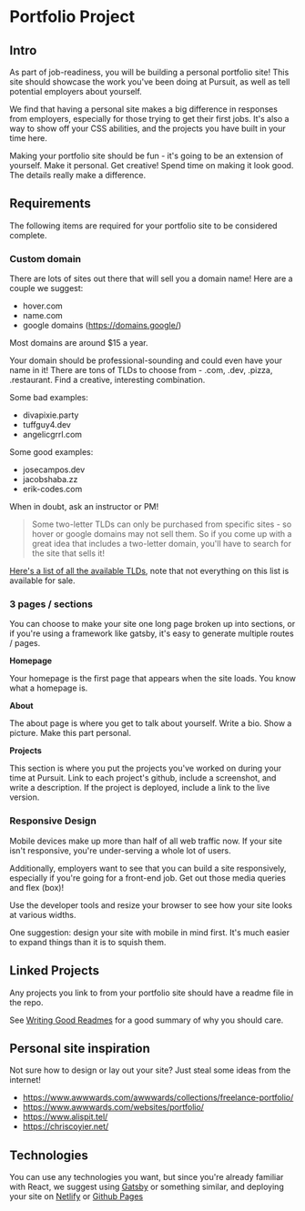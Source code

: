 # Portfolio Project

## Intro

As part of job-readiness, you will be building a personal portfolio site! This site should showcase the work you've been doing at Pursuit, as well as tell potential employers about yourself. 

We find that having a personal site makes a big difference in responses from employers, especially for those trying to get their first jobs. It's also a way to show off your CSS abilities, and the projects you have built in your time here.

Making your portfolio site should be fun - it's going to be an extension of yourself. Make it personal. Get creative! Spend time on making it look good. The details really make a difference. 

## Requirements

The following items are required for your portfolio site to be considered complete.

### Custom domain 

There are lots of sites out there that will sell you a domain name! Here are a couple we suggest:

* hover.com
* name.com
* google domains (https://domains.google/)

Most domains are around $15 a year.

Your domain should be professional-sounding and could even have your name in it! There are tons of TLDs to choose from - .com, .dev, .pizza, .restaurant. Find a creative, interesting combination.

Some bad examples:

* divapixie.party
* tuffguy4.dev
* angelicgrrl.com

Some good examples:

* josecampos.dev
* jacobshaba.zz
* erik-codes.com

When in doubt, ask an instructor or PM! 

> Some two-letter TLDs can only be purchased from specific sites - so hover or google domains may not sell them. So if you come up with a great idea that includes a two-letter domain, you'll have to search for the site that sells it!

[Here's a list of all the available TLDs](./https://en.wikipedia.org/wiki/List_of_Internet_top-level_domains), note that not everything on this list is available for sale.

### 3 pages / sections

You can choose to make your site one long page broken up into sections, or if you're using a framework like gatsby, it's easy to generate multiple routes / pages.

**Homepage**

Your homepage is the first page that appears when the site loads. You know what a homepage is.

**About**

The about page is where you get to talk about yourself. Write a bio. Show a picture. Make this part personal.

**Projects**

This section is where you put the projects you've worked on during your time at Pursuit. Link to each project's github, include a screenshot, and write a description. If the project is deployed, include a link to the live version.

### Responsive Design

Mobile devices make up more than half of all web traffic now. If your site isn't responsive, you're under-serving a whole lot of users. 

Additionally, employers want to see that you can build a site responsively, especially if you're going for a front-end job. Get out those media queries and flex (box)!

Use the developer tools and resize your browser to see how your site looks at various widths.

One suggestion: design your site with mobile in mind first. It's much easier to expand things than it is to squish them.

## Linked Projects

Any projects you link to from your portfolio site should have a readme file in the repo.

See [Writing Good Readmes](./WritingGoodReadmes.md) for a good summary of why you should care.

## Personal site inspiration

Not sure how to design or lay out your site? Just steal some ideas from the internet!

* https://www.awwwards.com/awwwards/collections/freelance-portfolio/
* https://www.awwwards.com/websites/portfolio/
* https://www.alispit.tel/
* https://chriscoyier.net/

## Technologies

You can use any technologies you want, but since you're already familiar with React, we suggest using [Gatsby](https://www.gatsbyjs.org/) or something similar, and deploying your site on [Netlify](https://www.netlify.com/) or [Github Pages](https://pages.github.com/)